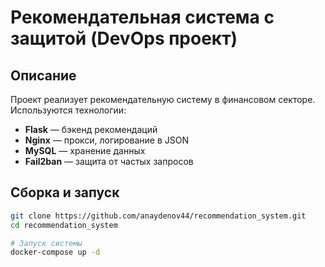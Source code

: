 # Рекомендательная система с защитой (DevOps проект)

## Описание
Проект реализует рекомендательную систему в финансовом секторе.
Используются технологии:  
- **Flask** — бэкенд рекомендаций  
- **Nginx** — прокси, логирование в JSON  
- **MySQL** — хранение данных  
- **Fail2ban** — защита от частых запросов  

## Сборка и запуск
```bash
git clone https://github.com/anaydenov44/recommendation_system.git
cd recommendation_system

# Запуск системы
docker-compose up -d
